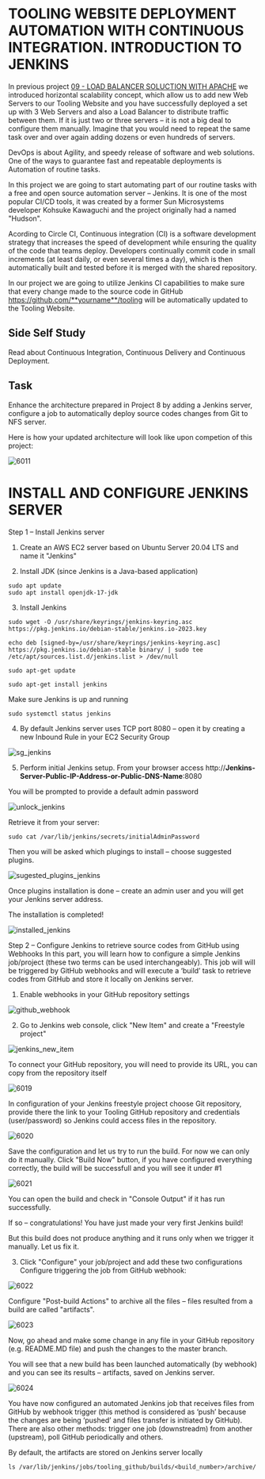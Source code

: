 # TOOLING WEBSITE DEPLOYMENT AUTOMATION WITH CONTINUOUS INTEGRATION. INTRODUCTION TO JENKINS

In previous project [09 - LOAD BALANCER SOLUCTION WITH APACHE](https://github.com/wilfredoha/DevOps-Projects/tree/main/09%20-%20LOAD%20BALANCER%20SOLUCTION%20WITH%20APACHE) we introduced horizontal scalability concept, which allow us to add new Web Servers to our Tooling Website and 
you have successfully deployed a set up with 3 Web Servers and also a Load Balancer to distribute traffic between them. If it is just two or three servers – it is not a big deal to configure them manually. Imagine that you would need to repeat the same task over and over again adding dozens or even hundreds of servers.

DevOps is about Agility, and speedy release of software and web solutions. One of the ways to guarantee fast and repeatable deployments is Automation of routine tasks.

In this project we are going to start automating part of our routine tasks with a free and open source automation server – Jenkins. 
It is one of the most popular CI/CD tools, it was created by a former Sun Microsystems developer Kohsuke Kawaguchi and the project originally had a named "Hudson".

Acording to Circle CI, Continuous integration (CI) is a software development strategy that increases the speed of development while ensuring the quality of the code that teams deploy. Developers continually commit code in small increments (at least daily, or even several times a day), which is then automatically built and tested before it is merged with the shared repository.

In our project we are going to utilize Jenkins CI capabilities to make sure that every change made to the source code in GitHub https://github.com/**yourname**/tooling will be automatically updated to the Tooling Website.

## Side Self Study
Read about Continuous Integration, Continuous Delivery and Continuous Deployment.

## Task
Enhance the architecture prepared in Project 8 by adding a Jenkins server, configure a job to automatically deploy source codes changes from Git to NFS server.

Here is how your updated architecture will look like upon competion of this project:
  
![6011](https://user-images.githubusercontent.com/85270361/210151603-8c6fedbc-4835-456a-97a9-9f282a7bfbf6.PNG)

# INSTALL AND CONFIGURE JENKINS SERVER

Step 1 – Install Jenkins server

1. Create an AWS EC2 server based on Ubuntu Server 20.04 LTS and name it "Jenkins"

2. Install JDK (since Jenkins is a Java-based application)

```
sudo apt update
sudo apt install openjdk-17-jdk
```

3. Install Jenkins

```
sudo wget -O /usr/share/keyrings/jenkins-keyring.asc https://pkg.jenkins.io/debian-stable/jenkins.io-2023.key

echo deb [signed-by=/usr/share/keyrings/jenkins-keyring.asc] https://pkg.jenkins.io/debian-stable binary/ | sudo tee /etc/apt/sources.list.d/jenkins.list > /dev/null

sudo apt-get update

sudo apt-get install jenkins
```

Make sure Jenkins is up and running

```
sudo systemctl status jenkins
```

4. By default Jenkins server uses TCP port 8080 – open it by creating a new Inbound Rule in your EC2 Security Group

![sg_jenkins](https://github.com/wilfredoha/DevOps-Projects/blob/main/10%20-%20CONTINOUS%20INTEGRATION%20PIPELINE%20FOR%20TOOLING%20WEBSITE/images/sg_jenkins.png)


5. Perform initial Jenkins setup.
From your browser access http://**Jenkins-Server-Public-IP-Address-or-Public-DNS-Name**:8080

You will be prompted to provide a default admin password
  
![unlock_jenkins](https://github.com/wilfredoha/DevOps-Projects/blob/main/10%20-%20CONTINOUS%20INTEGRATION%20PIPELINE%20FOR%20TOOLING%20WEBSITE/images/unlock_jenkins.png)

  
Retrieve it from your server:
  
```
sudo cat /var/lib/jenkins/secrets/initialAdminPassword
```
  
Then you will be asked which plugings to install – choose suggested plugins.
 
![sugested_plugins_jenkins](https://github.com/wilfredoha/DevOps-Projects/blob/main/10%20-%20CONTINOUS%20INTEGRATION%20PIPELINE%20FOR%20TOOLING%20WEBSITE/images/sugested_plugins_jenkins.png)

Once plugins installation is done – create an admin user and you will get your Jenkins server address.

The installation is completed!
  
![installed_jenkins](https://github.com/wilfredoha/DevOps-Projects/blob/main/10%20-%20CONTINOUS%20INTEGRATION%20PIPELINE%20FOR%20TOOLING%20WEBSITE/images/installed_jenkins.png)

Step 2 – Configure Jenkins to retrieve source codes from GitHub using Webhooks
In this part, you will learn how to configure a simple Jenkins job/project (these two terms can be used interchangeably). This job will will be triggered by GitHub webhooks and will execute a ‘build’ task to retrieve codes from GitHub and store it locally on Jenkins server.

1. Enable webhooks in your GitHub repository settings

![github_webhook](https://github.com/wilfredoha/DevOps-Projects/blob/main/10%20-%20CONTINOUS%20INTEGRATION%20PIPELINE%20FOR%20TOOLING%20WEBSITE/images/github_webhook.png)
  
2. Go to Jenkins web console, click "New Item" and create a "Freestyle project"

![jenkins_new_item](https://github.com/wilfredoha/DevOps-Projects/blob/main/10%20-%20CONTINOUS%20INTEGRATION%20PIPELINE%20FOR%20TOOLING%20WEBSITE/images/jenkins_new_item.png)

To connect your GitHub repository, you will need to provide its URL, you can copy from the repository itself
  
  
![6019](https://user-images.githubusercontent.com/85270361/210152055-41f70f37-ec2d-477a-a3f2-456b15474459.PNG)

  
In configuration of your Jenkins freestyle project choose Git repository, provide there the link to your Tooling GitHub repository 
and credentials (user/password) so Jenkins could access files in the repository.


![6020](https://user-images.githubusercontent.com/85270361/210152098-dbee8c5f-66e9-4d67-9366-09bddc8b2ed8.PNG)

  
  
Save the configuration and let us try to run the build. For now we can only do it manually.
Click "Build Now" button, if you have configured everything correctly, the build will be successfull and you will see it under #1
  
  
![6021](https://user-images.githubusercontent.com/85270361/210152125-9b0ea377-b751-4f3c-a671-bcc957d2ee37.PNG)

  
You can open the build and check in "Console Output" if it has run successfully.

If so – congratulations! You have just made your very first Jenkins build!

But this build does not produce anything and it runs only when we trigger it manually. Let us fix it.

3. Click "Configure" your job/project and add these two configurations
Configure triggering the job from GitHub webhook:

  
![6022](https://user-images.githubusercontent.com/85270361/210152165-d652ba1d-cbc0-4d4b-ae87-03109268de38.PNG)

Configure "Post-build Actions" to archive all the files – files resulted from a build are called "artifacts".
  

![6023](https://user-images.githubusercontent.com/85270361/210152199-9432da9f-2eb0-4369-bc2a-45e8c7838985.PNG)

  
Now, go ahead and make some change in any file in your GitHub repository (e.g. README.MD file) and push the changes to the master branch.

You will see that a new build has been launched automatically (by webhook) and you can see its results – artifacts, saved on Jenkins
server.


![6024](https://user-images.githubusercontent.com/85270361/210152236-8ee1b372-25cf-4848-b8d0-e3413972abeb.PNG)

  
You have now configured an automated Jenkins job that receives files from GitHub by webhook trigger (this method is considered as
‘push’ because the changes are being ‘pushed’ and files transfer is initiated by GitHub). There are also other methods: trigger one 
job (downstreadm) from another (upstream), poll GitHub periodically and others.

By default, the artifacts are stored on Jenkins server locally

  
```
ls /var/lib/jenkins/jobs/tooling_github/builds/<build_number>/archive/
```
  
  
